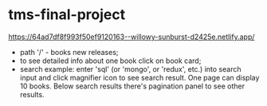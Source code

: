 # tms-final-project
https://64ad7df8f993f50ef9120163--willowy-sunburst-d2425e.netlify.app/

- path '/' - books new releases;
- to see detailed info about one book click on book card;
- search example: enter 'sql' (or 'mongo', or 'redux', etc.) into search input and click magnifier icon to see search result. One page can display 10 books. Below search results there's pagination panel to see other results.
